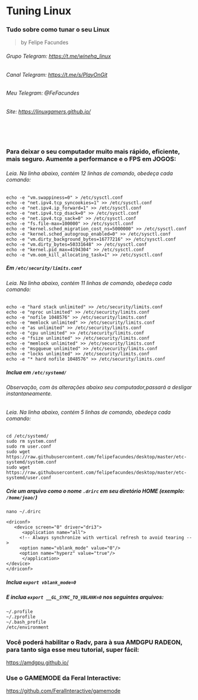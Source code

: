 # Tuning Linux
### Tudo sobre como tunar o seu Linux

> by Felipe Facundes
###### Grupo Telegram: https://t.me/winehq_linux
###### Canal Telegram: https://t.me/s/PlayOnGit
###### Meu Telegram: @FeFacundes
###### Site: https://linuxgamers.github.io/

<br></br>

### Para deixar o seu computador muito mais rápido, eficiente, mais seguro. Aumente a performance e o FPS em JOGOS:
###### Leia. Na linha abaixo, contém 12 linhas de comando, obedeça cada comando:
```
echo -e "vm.swappiness=0" > /etc/sysctl.conf
echo -e "net.ipv4.tcp_syncookies=1" >> /etc/sysctl.conf
echo -e "net.ipv4.ip_forward=1" >> /etc/sysctl.conf
echo -e "net.ipv4.tcp_dsack=0" >> /etc/sysctl.conf
echo -e "net.ipv4.tcp_sack=0" >> /etc/sysctl.conf
echo -e "fs.file-max=100000" >> /etc/sysctl.conf
echo -e "kernel.sched_migration_cost_ns=5000000" >> /etc/sysctl.conf
echo -e "kernel.sched_autogroup_enabled=0" >> /etc/sysctl.conf
echo -e "vm.dirty_background_bytes=16777216" >> /etc/sysctl.conf
echo -e "vm.dirty_bytes=50331648" >> /etc/sysctl.conf
echo -e "kernel.pid_max=4194304" >> /etc/sysctl.conf
echo -e "vm.oom_kill_allocating_task=1" >> /etc/sysctl.conf
```

##### Em `/etc/security/limits.conf`  
###### Leia. Na linha abaixo, contém 11 linhas de comando, obedeça cada comando:
```
echo -e "hard stack unlimited" >> /etc/security/limits.conf
echo -e "nproc unlimited" >> /etc/security/limits.conf
echo -e "nofile 1048576" >> /etc/security/limits.conf
echo -e "memlock unlimited" >> /etc/security/limits.conf
echo -e "as unlimited" >> /etc/security/limits.conf
echo -e "cpu unlimited" >> /etc/security/limits.conf
echo -e "fsize unlimited" >> /etc/security/limits.conf
echo -e "memlock unlimited" >> /etc/security/limits.conf
echo -e "msgqueue unlimited" >> /etc/security/limits.conf
echo -e "locks unlimited" >> /etc/security/limits.conf
echo -e "* hard nofile 1048576" >> /etc/security/limits.conf
```
##### Inclua em `/etc/systemd/`
###### Observação, com às alterações abaixo seu computador,passará a desligar instantaneamente.
###### Leia. Na linha abaixo, contém 5 linhas de comando, obedeça cada comando:
```
cd /etc/systemd/
sudo rm system.conf
sudo rm user.conf
sudo wget https://raw.githubusercontent.com/felipefacundes/desktop/master/etc-systemd/system.conf
sudo wget https://raw.githubusercontent.com/felipefacundes/desktop/master/etc-systemd/user.conf
```

##### Crie um arquivo como o nome `.drirc` em seu diretório HOME (exemplo: `/home/joao/`)

`nano ~/.drirc`

```
<driconf>
   <device screen="0" driver="dri3">
      <application name="all">
	 <!-- Always synchronize with vertical refresh to avoid tearing -->
	 <option name="vblank_mode" value="0"/>
	 <option name="hyperz" value="true"/>
      </application>
</device>
</driconf>
```
##### Inclua `export vblank_mode=0` 
##### E inclua `export __GL_SYNC_TO_VBLANK=0` nos seguintes arquivos:
```
~/.profile
~/.zprofile
~/.bash_profile
/etc/environment
```
### Você poderá habilitar o Radv, para à sua AMDGPU RADEON, para tanto siga esse meu tutorial, super fácil:
https://amdgpu.github.io/
### Use o GAMEMODE da Feral Interactive:
https://github.com/FeralInteractive/gamemode
